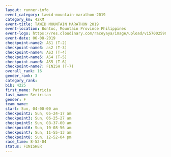 ```yaml
---
layout: runner-info 
event_category: tawid-mountain-marathon-2019 
category_km: 42KM 
event-title: TAWID MOUNTAIN MARATHON 2019 
event-location: Bontoc, Mountain Province Philippines 
event-logo: https://res.cloudinary.com/raceyaya/image/upload/v1570025905/logo/tawid-mountain_shpquo.png 
event-date: 06-08-2019 
checkpoint-name2: AS1 (T-2) 
checkpoint-name3: as2 (T-3) 
checkpoint-name4: AS3 (T-4) 
checkpoint-name5: AS4 (T-5) 
checkpoint-name6: AS5 (T-6) 
checkpoint-name7: FINISH (T-7) 
overall_rank: 16
gender_rank: 3
category_rank: 
bib: 4225
first_name: Patricia
last_name: Seriritan
gender: F
team_name: 
start: Sun, 04-00-00 am
checkpoint2: Sun, 05-24-17 am
checkpoint3: Sun, 06-25-27 am
checkpoint5: Sun, 08-37-00 am
checkpoint6: Sun, 10-08-56 am
checkpoint7: Sun, 11-55-13 am
checkpoint8: Sun, 12-52-04 pm
race_time: 8-52-04
status: FINISHER
---
```

